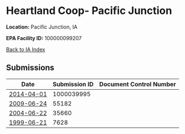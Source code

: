 # Heartland Coop- Pacific Junction

**Location:** Pacific Junction, IA

**EPA Facility ID:** 100000099207

[Back to IA Index](../../index.md)

## Submissions

| Date | Submission ID | Document Control Number |
|------|--------------|-------------------------|
| [2014-04-01](submissions/1000039995.md) | 1000039995 |  |
| [2009-06-24](submissions/55182.md) | 55182 |  |
| [2004-06-22](submissions/35660.md) | 35660 |  |
| [1999-06-21](submissions/7628.md) | 7628 |  |
